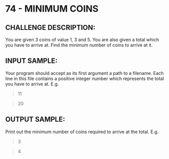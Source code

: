 # 74 - MINIMUM COINS
## CHALLENGE DESCRIPTION:

You are given 3 coins of value 1, 3 and 5. You are also given a total which you have to arrive at. Find the minimum number of coins to arrive at it.

## INPUT SAMPLE:

Your program should accept as its first argument a path to a filename. Each line in this file contains a positive integer number which represents the total you have to arrive at. E.g.

> 11

> 20

## OUTPUT SAMPLE:

Print out the minimum number of coins required to arrive at the total. E.g.

> 3

> 4
